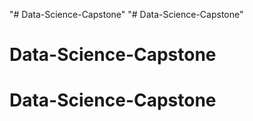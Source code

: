 "# Data-Science-Capstone" 
"# Data-Science-Capstone" 
# Data-Science-Capstone
# Data-Science-Capstone
